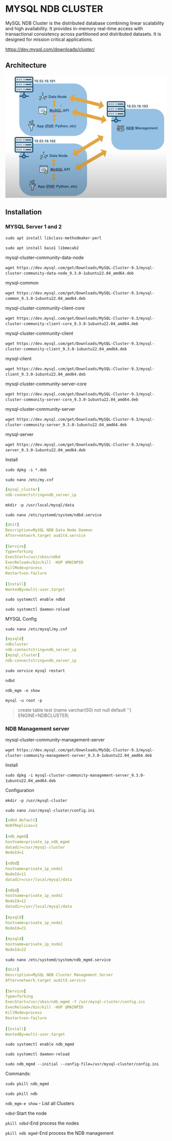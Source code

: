 # MYSQL NDB CLUSTER
MySQL NDB Cluster is the distributed database combining linear scalability and high availability. It provides in-memory real-time access with transactional consistency across partitioned and distributed datasets. It is designed for mission critical applications.

https://dev.mysql.com/downloads/cluster/


## Architecture
![architecture](./architecture.png)



## Installation

### MYSQL Server 1 and 2

`sudo apt install libclass-methodmaker-perl`

`sudo apt install baio1 libmecab2`

mysql-cluster-community-data-node

`wget https://dev.mysql.com/get/Downloads/MySQL-Cluster-9.3/mysql-cluster-community-data-node_9.3.0-1ubuntu22.04_amd64.deb`

mysql-common

`wget https://dev.mysql.com/get/Downloads/MySQL-Cluster-9.3/mysql-common_9.3.0-1ubuntu22.04_amd64.deb`

mysql-cluster-community-client-core

`wget https://dev.mysql.com/get/Downloads/MySQL-Cluster-9.3/mysql-cluster-community-client-core_9.3.0-1ubuntu22.04_amd64.deb`

mysql-cluster-community-client

`wget https://dev.mysql.com/get/Downloads/MySQL-Cluster-9.3/mysql-cluster-community-client_9.3.0-1ubuntu22.04_amd64.deb`

mysql-client

`wget https://dev.mysql.com/get/Downloads/MySQL-Cluster-9.3/mysql-client_9.3.0-1ubuntu22.04_amd64.deb `

mysql-cluster-community-server-core

`wget https://dev.mysql.com/get/Downloads/MySQL-Cluster-9.3/mysql-cluster-community-server-core_9.3.0-1ubuntu22.04_amd64.deb`

mysql-cluster-community-server

`wget https://dev.mysql.com/get/Downloads/MySQL-Cluster-9.3/mysql-cluster-community-server_9.3.0-1ubuntu22.04_amd64.deb`

mysql-server

`wget https://dev.mysql.com/get/Downloads/MySQL-Cluster-9.3/mysql-server_9.3.0-1ubuntu22.04_amd64.deb`

Install 

`sudo dpkg -i *.deb`

`sudo nano /etc/my.cnf`

```yaml
[mysql_cluster]
ndb-connectstring=ndb_server_ip
```

`mkdir -p /usr/local/mysql/data`

`sudo nano /etc/systemd/system/ndbd.service`

```yaml
[Unit]
Description=MySQL NDB Data Node Daemon 
After=network.target auditd.service

[Service]
Type=forking
ExecStart=/usr/sbin/ndbd 
ExecReload=/bin/kill -HUP $MAINPID
KillMode=process 
Restart=on-failure

[Install]
WantedBy=multi-user.target
```

`sudo systemctl enable ndbd`

`sudo systemctl daemon-reload`

MYSQL Config

`sudo nano /etc/mysql/my.cnf`

```yaml
[mysqld]
ndbcluster 
ndb-connectstring=ndb_server_ip
[mysql_cluster] 
ndb-connectstring=ndb_server_ip
```

`sudo service mysql restart`

`ndbd`

`ndb_mgm -e show`

`mysql -u root -p`


> create table test (name varchar(50) not null default '') ENGINE=NDBCLUSTER;

### NDB Management server

mysql-cluster-community-management-server

`wget https://dev.mysql.com/get/Downloads/MySQL-Cluster-9.3/mysql-cluster-community-management-server_9.3.0-1ubuntu22.04_amd64.deb`

Install 

`sudo dpkg -i mysql-cluster-community-management-server_9.3.0-1ubuntu22.04_amd64.deb`

Configuration

`mkdir -p /usr/mysql-cluster`

`sudo nano /usr/mysql-cluster/config.ini`

```yaml
[ndbd default]
NoOfReplicas=2

[ndb_mgmd]
hostname=private_ip_ndb_mgmd 
datadir=/usr/mysql-cluster
NodeId=1

[ndbd]
hostname=private_ip_node1
NodeId=11
datadir=/usr/local/mysql/data

[ndbd]
hostname=private_ip_node2
NodeId=12
datadir=/usr/local/mysql/data

[mysqld]
hostname=private_ip_node1
NodeId=21

[mysqld]
hostname=private_ip_node2
NodeId=22
```

`sudo nano /etc/systemd/system/ndb_mgmd.service`

```yaml
[Unit]
Description=MySQL NDB Cluster Management Server 
After=network.target auditd.service

[Service]
Type=forking
ExecStart=/usr/sbin/ndb_mgmd -f /usr/mysql-cluster/config.ini 
ExecReload=/bin/kill -HUP $MAINPID 
KillMode=process
Restart=on-failure

[Install]
WantedBy=multi-user.target
```
`sudo systemctl enable ndb_mgmd`

`sudo systemctl daemon-reload`

`sudo ndb_mgmd --initial --config-file=/usr/mysql-cluster/config.ini`



Commands:

`sudo pkill ndb_mgmd`

`sudo pkill ndb`

`ndb_mgm-e show` - List all Clusters

`ndbd`-Start the node

`pkill ndbd`-End process the nodes

`pkill ndb mgmd`-End process the NDB management